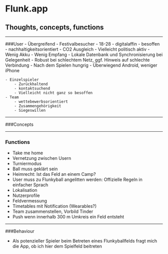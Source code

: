 # Flunk.app
## Thoughts, concepts, functions
***
###User 
    - Übergreifend
        - Festivalbesucher
        - 18-28
        - digitalaffin
        - besoffen
        - nachhaltigkeitsorientiert
            - CO2 Ausgleich
        - Vielleicht politisch aktiv
        - Wenig Akku
        - Wenig Empfang
            - Lokale Datenbank und Synchronisierung bei Gelegenheit
            - Robust bei schlechtem Netz, ggf. Hinweis auf schlechte Verbindung
        - Nach dem Spielen hungrig
        - Überwiegend Android, weniger iPhone
        
    - Einzelspieler
        - Zurückhaltend
        - kontaktsuchend
        - Vielleicht nicht ganz so besoffen
    - Team
        - wettebewerbsorientiert
        - Zusammengehörigkeit
        - Siegeswillen
        
***

###Concepts

***


### Functions
- Take me home
- Vernetzung zwischen Usern
- Turniermodus
- Ball muss geklärt sein
- Heimrecht: Ist das Feld an einem Camp?
- User muss zu Flunkyball angelitten werden: Offizielle Regeln in einfacher Sprach
- Lokalisation
- Nutzerprofile
- Feldvermessung
- Timetables mit Notification (Wearables?)
- Team zusammenstellen, Vorbild Tinder
- Push wenn innerhalb 300 m Umkreis ein Feld entsteht

***

###Behaviour
- Als potenzieller Spieler beim Betreten eines Flunkyballfelds fragt mich die App, ob ich hier dem Spielfeld beitreten
